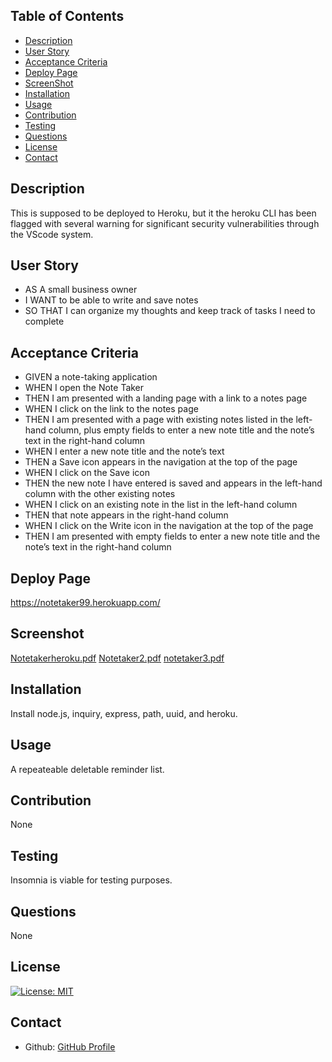   ## Table of Contents


  - [Description](#description)
  - [User Story](#user_story)
  - [Acceptance Criteria](#acceptance_criteria)
  - [Deploy Page](#deploy_page)
  - [ScreenShot](#screenshot)
  - [Installation](#installation)
  - [Usage](#usage)
  - [Contribution](#contribution)
  - [Testing](#testing)
  - [Questions](#questions)
  - [License](#license)
  - [Contact](#contact)


## Description
 This is supposed to be deployed to Heroku, but it the heroku CLI has been flagged with several warning for significant security vulnerabilities through the VScode system.  

## User Story
 - AS A small business owner
 - I WANT to be able to write and save notes
 - SO THAT I can organize my thoughts and keep track of tasks I need to complete


## Acceptance Criteria

 - GIVEN a note-taking application
 - WHEN I open the Note Taker
 - THEN I am presented with a landing page with a link to a notes page
 - WHEN I click on the link to the notes page
 - THEN I am presented with a page with existing notes listed in the left-hand column, plus empty fields to enter a new note title and the note’s text in the right-hand column
 - WHEN I enter a new note title and the note’s text
 - THEN a Save icon appears in the navigation at the top of the page
 - WHEN I click on the Save icon
 - THEN the new note I have entered is saved and appears in the left-hand column with the other existing notes
 - WHEN I click on an existing note in the list in the left-hand column
 - THEN that note appears in the right-hand column
 - WHEN I click on the Write icon in the navigation at the top of the page
 - THEN I am presented with empty fields to enter a new note title and the note’s text in the right-hand column

## Deploy Page

https://notetaker99.herokuapp.com/

## Screenshot
[Notetakerheroku.pdf](https://github.com/Z9tails/NoteTaker/files/8849308/Notetakerheroku.pdf)
[Notetaker2.pdf](https://github.com/Z9tails/NoteTaker/files/8849309/Notetaker2.pdf)
[notetaker3.pdf](https://github.com/Z9tails/NoteTaker/files/8849310/notetaker3.pdf)


## Installation
Install node.js, inquiry, express, path, uuid, and heroku. 

## Usage
A repeateable deletable reminder list. 

## Contribution
None

## Testing
Insomnia is viable for testing purposes.  

## Questions
None

## License 
[![License: MIT](https://img.shields.io/badge/License-MIT-yellow.svg)](https://opensource.org/licenses/MIT)

## Contact 

* Github: [GitHub Profile](https://github.com/z9tails)

 

